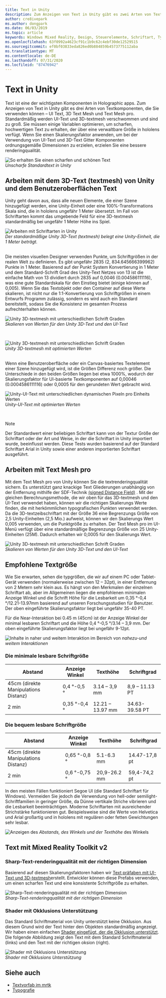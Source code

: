 ```yaml
---
title: Text in Unity
description: Zum Anzeigen von Text in Unity gibt es zwei Arten von Textkomponenten, die Sie verwenden können – UI Text und 3D Text Mesh.
author: cre8ivepark
ms.author: dongpark
ms.date: 06/03/2019
ms.topic: article
keywords: Windows Mixed Reality, Design, Steuerelemente, Schriftart, Typografie, UI, UX
ms.openlocfilehash: 63f0992a4623cf91c1b9c62c4ebf30de12529515
ms.sourcegitcommit: ef0bf03833eda826ed0b884859b4573775112aba
ms.translationtype: MT
ms.contentlocale: de-DE
ms.lasthandoff: 07/31/2020
ms.locfileid: "87476942"
---
```

# <a name="text-in-unity"></a>Text in Unity

Text ist eine der wichtigsten Komponenten in Holographic apps. Zum Anzeigen von Text in Unity gibt es drei Arten von Textkomponenten, die Sie verwenden können – UI Text, 3D Text Mesh und Text Mesh pro. Standardmäßig werden UI-Text und 3D-textmesh verschwommen und sind zu groß. Sie müssen einige Variablen optimieren, um scharfen, hochwertigen Text zu erhalten, der über eine verwaltbare Größe in hololens verfügt. Wenn Sie einen Skalierungsfaktor anwenden, um bei der Verwendung von UI-Text und 3D-Text Gitter Komponenten ordnungsgemäße Dimensionen zu erzielen, erzielen Sie eine bessere renderingqualität.

![So erhalten Sie einen scharfen und schönen Text](images/hug-text-02-640px.png)<br>
*Unscharfe Standardtext in Unity*

## <a name="working-with-unitys-3d-text-text-mesh-and-ui-text"></a>Arbeiten mit dem 3D-Text (textmesh) von Unity und dem Benutzeroberflächen Text

Unity geht davon aus, dass alle neuen Elemente, die einer Szene hinzugefügt werden, eine Unity-Einheit oder eine 100%-Transformations Skala sind, die in hololens ungefähr 1 Meter übersetzt. Im Fall von Schriftarten kommt das umgebende Feld für eine 3D-textmesh standardmäßig bei ungefähr 1 Meter Höhe ins Spiel.

![Arbeiten mit Schriftarten in Unity](images/640px-hug-text-03.png)<br>
*Der standardmäßige Unity 3D-Text (textmesh) belegt eine Unity-Einheit, die 1 Meter beträgt.*

<br>
Die meisten visuellen Designer verwenden Punkte, um Schriftgrößen in der realen Welt zu definieren. Es gibt ungefähr 2835 (2, 834.645666399962) Punkte in 1 Meter. Basierend auf der Punkt System Konvertierung in 1 Meter und dem Standard-Schrift Grad des Unity-Text Netzes von 13 ist die einfache Math von 13 dividiert durch 2835 auf 0,0046 (0.004586111116), was eine gute Standardskala für den Einstieg bietet (einige können auf 0,005). Wenn Sie das Textobjekt oder den Container auf diese Werte skalieren, ist nicht nur die 1:1-Konvertierung von Schriftgrößen in einem Entwurfs Programm zulässig, sondern es wird auch ein Standard bereitstellt, sodass Sie die Konsistenz im gesamten Prozess aufrechterhalten können.

![Unity 3D-textmesh mit unterschiedlichen Schrift Graden](images/Text_In_Unity_Measurements1.png)<br>
*Skalieren von Werten für den Unity 3D-Text und den UI-Text*

<br>

![Unity 3D-textmesh mit unterschiedlichen Schrift Graden](images/hug-text-05-1000px.png)<br>
*Unity 3D-textmesh mit optimierten Werten*

<br>
Wenn eine Benutzeroberfläche oder ein Canvas-basiertes Textelement einer Szene hinzugefügt wird, ist die Größen Differenz noch größer. Die Unterschiede in den beiden Größen liegen bei etwa 1000%, wodurch der Skalierungsfaktor für UI-basierte Textkomponenten auf 0,00046 (0.0004586111116) oder 0,0005 für den gerundeten Wert gebracht wird.

![Unity-UI-Text mit unterschiedlichen dynamischen Pixeln pro Einheits Werten](images/hug-text-04-1000px.png)<br>
*Unity-UI-Text mit optimierten Werten*

<br>

>[!NOTE]
>Der Standardwert einer beliebigen Schriftart kann von der Textur Größe der Schriftart oder der Art und Weise, in der die Schriftart in Unity importiert wurde, beeinflusst werden. Diese Tests wurden basierend auf der Standard Schriftart Arial in Unity sowie einer anderen importierten Schriftart ausgeführt.

## <a name="working-with-text-mesh-pro"></a>Arbeiten mit Text Mesh pro

Mit dem Text Mesh pro von Unity können Sie die textrenderingqualität sichern. Es unterstützt ganz knackige Text Gliederungen unabhängig von der Entfernung mithilfe der SDF-Technik [(signed Distance Field)](https://steamcdn-a.akamaihd.net/apps/valve/2007/SIGGRAPH2007_AlphaTestedMagnification.pdf) . Mit der gleichen Berechnungsmethode, die wir oben für das 3D-textmesh und den UI-Text verwendet haben, können wir die richtigen Skalierungs Werte finden, die mit herkömmlichen typografischen Punkten verwendet werden. Da die 3D-textzeibschriftart mit der Größe 36 eine Begrenzungs Größe von 2,5 Unity-Einheiten (2,5 Mio.) aufweist, können wir den Skalierungs Wert 0,005 verwenden, um die Punktgröße zu erhalten. Der Text Mesh pro im UI-Menü verfügt über eine standardmäßige Begrenzungs Größe von 25 Unity-Einheiten (25M). Dadurch erhalten wir 0,0005 für den Skalierungs Wert.

![Unity 3D-textmesh mit unterschiedlichen Schrift Graden](images/Text_In_Unity_Measurements2.png)<br>
*Skalieren von Werten für den Unity 3D-Text und den UI-Text*

## <a name="recommended-text-size"></a>Empfohlene Textgröße
Wie Sie erwarten, sehen die typgrößen, die wir auf einem PC oder Tablet-Gerät verwenden (normalerweise zwischen 12 – 32pt), in einer Entfernung von 2 Metern sehr klein aus. Es hängt von den Merkmalen der einzelnen Schriftart ab, aber im Allgemeinen liegen die empfohlenen minimalen Anzeige Winkel und die Schrift Höhe für die Lesbarkeit um 0,35 °-0,4 °/12.21-13.97mm basierend auf unseren Forschungsstudien für Benutzer. Der oben eingeführte Skalierungsfaktor liegt bei ungefähr 35-40 PT. 

Für die Near-Interaktion bei 0.45 m (45cm) ist der Anzeige Winkel der minimal lesbaren Schriftart und die Höhe 0,4 °-0,5 °/3.14 – 3,9 mm. Der oben eingeführte Skalierungsfaktor liegt bei ungefähr 9-12pt.

![Inhalte in naher und weitem Interaktion im Bereich von ](images/typography-distance-1000px.jpg)
 *nahezu-und weitem Interaktionen*

### <a name="the-minimum-legible-font-size"></a>Die minimale lesbare Schriftgröße
| Abstand | Anzeige Winkel | Texthöhe | Schriftgrad |
|---------|---------|---------|---------|
| 45cm (direkte Manipulations Distanz) | 0,4 °-0,5 ° | 3.14 – 3,9 mm | 8,9 – 11.13 PT |
| 2 min | 0,35 °-0,4 ° | 12.21 – 13.97 mm | 34.63-39.58 PT |


### <a name="the-comfortably-legible-font-size"></a>Die bequem lesbare Schriftgröße
| Abstand | Anzeige Winkel | Texthöhe | Schriftgrad |
|---------|---------|---------|---------|
| 45cm (direkte Manipulations Distanz) | 0,65 °-0,8 ° | 5.1-6.3 mm | 14.47-17,8 pt |
| 2 min | 0,6 °-0,75 ° | 20,9-26.2 mm | 59,4-74,2 pt |

In den meisten Fällen funktioniert Segoe UI (die Standard Schriftart für Windows). Vermeiden Sie jedoch die Verwendung von hell-oder semilight-Schriftfamilien in geringer Größe, da Dünne vertikale Striche vibrieren und die Lesbarkeit beeinträchtigen. Moderne Schriftarten mit ausreichender Strichstärke funktionieren gut. Beispielsweise sind die Werte von Helvetica und Arial großartig und in hololens mit regulären oder fetten Gewichtungen sehr lesbar.


![Anzeigen des ](images/Text_In_Unity_ViewingAngle.jpg)
 *Abstands, des Winkels und der Texthöhe* des Winkels

## <a name="text-with-mixed-reality-toolkit-v2"></a>Text mit Mixed Reality Toolkit v2

### <a name="sharp-text-rendering-quality-with-proper-dimension"></a>Sharp-Text-renderingqualität mit der richtigen Dimension

Basierend auf diesen Skalierungsfaktoren haben wir [Text präfaben mit UI-Text und 3D-textmesh](https://github.com/microsoft/MixedRealityToolkit-Unity/tree/mrtk_development/Assets/MRTK/SDK/StandardAssets/Prefabs/Text)erstellt. Entwickler können diese Prefabs verwenden, um einen scharfen Text und eine konsistente Schriftgröße zu erhalten.

![Sharp-Text-renderingqualität mit der richtigen Dimension](images/hug-text-06-1000px.png)<br>
*Sharp-Text-renderingqualität mit der richtigen Dimension*

### <a name="shader-with-occlusion-support"></a>Shader mit Okklusions Unterstützung

Das Standard Schriftmaterial von Unity unterstützt keine Okklusion. Aus diesem Grund wird der Text hinter den Objekten standardmäßig angezeigt. Wir haben einen einfachen [Shader eingefügt, der die Okklusion unterstützt](https://github.com/microsoft/MixedRealityToolkit-Unity/blob/mrtk_release/Assets/MRTK/Core/StandardAssets/Shaders/Text3DShader.shader). Die folgende Abbildung zeigt den Text mit dem Standard Schriftmaterial (links) und den Text mit der richtigen oksion (right).

![Shader mit Okklusions Unterstützung](images/hug-text-07-1000px.png)<br>
*Shader mit Okklusions Unterstützung*


## <a name="see-also"></a>Siehe auch
* [Textvorfab im mrtk](https://github.com/microsoft/MixedRealityToolkit-Unity/tree/mrtk_development/Assets/MRTK/SDK/StandardAssets/Prefabs/Text)
* [Typografie](typography.md)

 
